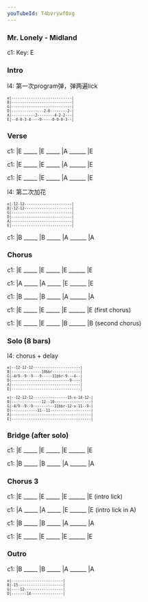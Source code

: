 ```yaml
---
youTubeId: T4bvrywf0xg
---
```


### Mr. Lonely - Midland

c1: Key: E

### Intro

l4: 第一次program弹，弹两遍lick

<span style="font-size:0.7em; scroll-snap-stop: always; scroll-snap-align: start;">

```
e|----------------------------|
B|----------------------------|
G|----------------------------|
D|---------------2-0--------2-|
A|-----------2--------4-2-2---|
E|--0-0-3-4----0-----0-0-0-3--|
```
</span>

### Verse

c1: |E _____ |E _____ |A ______ |E

c1: |E _____ |E _____ |A ______ |E

c1: |E _____ |E _____ |A ______ |E

l4: 第二次加花

<span style="font-size:0.7em; scroll-snap-stop: always; scroll-snap-align: start;">

```
e|-12-12----------------------|
B|-12-12----------------------|
G|----------------------------|
D|----------------------------|
A|----------------------------|
E|----------------------------|
```
</span>

c1: |B _____ |B _____ |A ______ |A

### Chorus

c1: |E _____ |E _____ |E ______ |E

c1: |A _____ |A _____ |E ______ |E

c1: |B _____ |B _____ |A ______ |A

c1: |E _____ |E _____ |E ______ |E (first chorus)

c1: |E _____ |E _____ |B ______ |B (second chorus)

### Solo (8 bars)

l4: chorus + delay

<span style="font-size:0.7em; scroll-snap-stop: always; scroll-snap-align: start;">

```
e|--12-12-12----------------------|
B|--------------10bbr-------------|
G|-4/9--9--9---9-----11bbr-9---4--|
D|---------------------------9----|
A|--------------------------------|
E|--------------------------------|
```
</span>

<span style="font-size:0.7em; scroll-snap-stop: always; scroll-snap-align: start;">

```
e|--12-12-12----------------15-x-14-12-|
B|--------------12--10-----------------|
G|-4/9--9--9----------11bbr-12-x-11--9-|
D|------------11--11-------------------|
A|-------------------------------------|
E|-------------------------------------|
```
</span>


### Bridge (after solo)

c1: |E _____ |E _____ |E ______ |E

c1: |B _____ |B _____ |A ______ |A

### Chorus 3

c1: |E _____ |E _____ |E ______ |E (intro lick)

c1: |A _____ |A _____ |E ______ |E (intro lick in A)

c1: |B _____ |B _____ |A ______ |A

c1: |E _____ |E _____ |E ______ |E

### Outro

c1: |B _____ |B _____ |A ______ |A

<span style="font-size:0.7em;">

```
e|------------------------|
B|-15---------------------|
G|----12------------------|
D|-------14---------------|
```
</span>

